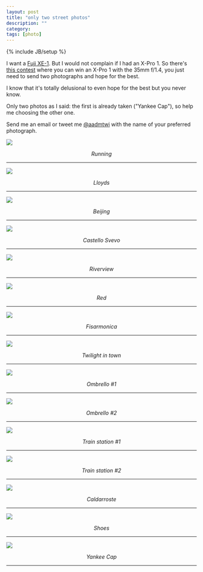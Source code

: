 ```yaml
---
layout: post
title: "only two street photos"
description: ""
category: 
tags: [photo]
---
```

{% include JB/setup %}

I want a [Fuji XE-1](http://aadm.github.com/2012-12-17-fuji-test-day.html). But I would not complain if I had an X-Pro 1. So there's [this contest](http://www.streetsofchrome.com/) where you can win an X-Pro 1 with the 35mm f/1.4, you just need to send two photographs and hope for the best.

I know that it's totally delusional to even hope for the best but you never know.

Only two photos as I said: the first is already taken ("Yankee Cap"), so help me choosing the other one.

Send me an email or tweet me [@aadmtwi](http://twitter.com/aadmtwi) with the name of your preferred photograph. 

![](http://dl.dropbox.com/u/179731/_D7K8719%20FUJI400H.jpg)
<i><center>Running</center></i>

*** 

![](http://dl.dropbox.com/u/179731/Lloyds_04_uomo.jpg)
<i><center>Lloyds</center></i>

*** 

![](http://dl.dropbox.com/u/179731/_DSC8831.jpg)
<i><center>Beijing</center></i>

*** 

![](http://dl.dropbox.com/u/179731/_D7K0544.jpg)
<i><center>Castello Svevo</center></i>

*** 

![](http://dl.dropbox.com/u/179731/_1070820.jpg)
<i><center>Riverview</center></i>

*** 

![](http://dl.dropbox.com/u/179731/_D7K3030.jpg)
<i><center>Red</center></i>

*** 

![](http://dl.dropbox.com/u/179731/_D7K2206.jpg)
<i><center>Fisarmonica</center></i>

*** 

![](http://dl.dropbox.com/u/179731/_D7K2686.jpg)
<i><center>Twilight in town</center></i>

*** 

![](http://dl.dropbox.com/u/179731/_1070885.jpg)
<i><center>Ombrello #1</center></i>

*** 

![](http://dl.dropbox.com/u/179731/_DSC6224.jpg)
<i><center>Ombrello #2</center></i>

*** 

![](http://dl.dropbox.com/u/179731/_D7K2001.jpg)
<i><center>Train station #1</center></i>

*** 

![](http://dl.dropbox.com/u/179731/_D7K1984.jpg)
<i><center>Train station #2</center></i>

*** 

![](http://dl.dropbox.com/u/179731/img_TX400_03_12.jpg)
<i><center>Caldarroste</center></i>

*** 

![](http://dl.dropbox.com/u/179731/usa1997_092.jpg)
<i><center>Shoes</center></i>

*** 

![](http://dl.dropbox.com/u/179731/usa1997_022.jpg)
<i><center>Yankee Cap</center></i>

*** 